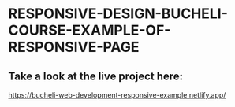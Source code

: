 # RESPONSIVE-DESIGN-BUCHELI-COURSE-EXAMPLE-OF-RESPONSIVE-PAGE

## Take a look at the live project here:
https://bucheli-web-development-responsive-example.netlify.app/
